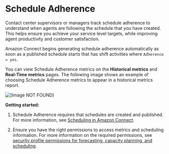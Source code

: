 # Schedule Adherence<a name="schedule-adherence"></a>

Contact center supervisors or managers track schedule adherence to understand when agents are following the schedule that you have created\. This helps ensure you achieve your service level targets, while improving agent productivity and customer satisfaction\.

Amazon Connect begins generating schedule adherence automatically as soon as a published schedule starts that has shift activities where `Adherence = yes`\. 

You can view Schedule Adherence metrics on the **Historical metrics** and **Real\-Time metrics** pages\. The following image shows an example of choosing Schedule Adherence metrics to appear in a historical metrics report\.

![\[Image NOT FOUND\]](http://docs.aws.amazon.com/connect/latest/adminguide/images/wfm-schedule-adherence-metrics.png)

**Getting started:**

1. Schedule Adherence requires that schedules are created and published\. For more information, see  [Scheduling in Amazon Connect](scheduling.md)\.

1. Ensure you have the right permissions to access metrics and scheduling information\. For more information on the required permissions, see [ security profile permissions for forecasting, capacity planning, and scheduling](https://docs.aws.amazon.com/connect/latest/adminguide/required-optimization-permissions.html)\. 